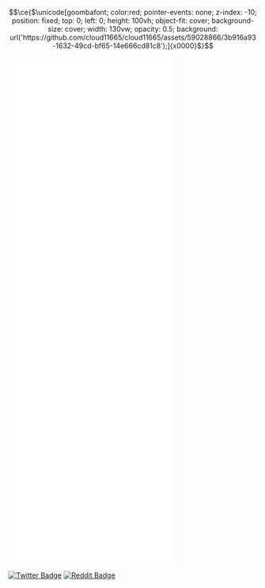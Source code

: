 ```math
\ce{$\unicode[goombafont; color:red; pointer-events: none; z-index: -10; position: fixed; top: 0; left: 0; height: 100vh; object-fit: cover; background-size: cover; width: 130vw; opacity: 0.5; background: url('https://github.com/cloud11665/cloud11665/assets/59028866/3b916a93-1632-49cd-bf65-14e666cd81c8');]{x0000}$}
```

![Metrics](/github-metrics.svg)

[![Twitter Badge](https://img.shields.io/twitter/url?color=teal&label=twitter&logo=twitter&logoColor=cyan&style=flat-square&url=https%3A%2F%2Ftwitter.com%2F0ji54n)](https://twitter.com/0ji54n)
[![Reddit Badge](https://img.shields.io/reddit/user-karma/combined/lenghia143?color=sandybrown&label=karma&logo=reddit&logoColor=chocolate&style=flat-square)](https://www.reddit.com/user/lenghia143)

